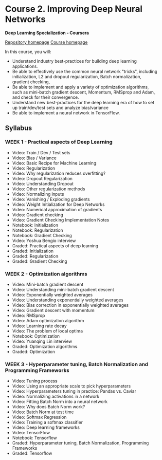# Course 2. Improving Deep Neural Networks 

**Deep Learning Specialization - Coursera**

[Repository homepage](https://github.com/ngshya/deep-learning-coursera/ "Deep learning GitHub repository.")
[Course homepage](https://www.coursera.org/learn/deep-neural-network "Improving Deep Neural Networks: Hyperparameter tuning, Regularization and Optimization")

In this course, you will: 
* Understand industry best-practices for building deep learning applications. 
* Be able to effectively use the common neural network "tricks", including initialization, L2 and dropout regularization, Batch normalization, gradient checking, 
* Be able to implement and apply a variety of optimization algorithms, such as mini-batch gradient descent, Momentum, RMSprop and Adam, and check for their convergence. 
* Understand new best-practices for the deep learning era of how to set up train/dev/test sets and analyze bias/variance
* Be able to implement a neural network in TensorFlow. 


## Syllabus

### WEEK 1 - Practical aspects of Deep Learning

* Video: Train / Dev / Test sets
* Video: Bias / Variance
* Video: Basic Recipe for Machine Learning
* Video: Regularization
* Video: Why regularization reduces overfitting?
* Video: Dropout Regularization
* Video: Understanding Dropout
* Video: Other regularization methods
* Video: Normalizing inputs
* Video: Vanishing / Exploding gradients
* Video: Weight Initialization for Deep Networks
* Video: Numerical approximation of gradients
* Video: Gradient checking
* Video: Gradient Checking Implementation Notes
* Notebook: Initialization
* Notebook: Regularization
* Notebook: Gradient Checking
* Video: Yoshua Bengio interview
* Graded: Practical aspects of deep learning
* Graded: Initialization
* Graded: Regularization
* Graded: Gradient Checking


### WEEK 2 - Optimization algorithms

* Video: Mini-batch gradient descent
* Video: Understanding mini-batch gradient descent
* Video: Exponentially weighted averages
* Video: Understanding exponentially weighted averages
* Video: Bias correction in exponentially weighted averages
* Video: Gradient descent with momentum
* Video: RMSprop
* Video: Adam optimization algorithm
* Video: Learning rate decay
* Video: The problem of local optima
* Notebook: Optimization
* Video: Yuanqing Lin interview
* Graded: Optimization algorithms
* Graded: Optimization


### WEEK 3 - Hyperparameter tuning, Batch Normalization and Programming Frameworks

* Video: Tuning process
* Video: Using an appropriate scale to pick hyperparameters
* Video: Hyperparameters tuning in practice: Pandas vs. Caviar
* Video: Normalizing activations in a network
* Video: Fitting Batch Norm into a neural network
* Video: Why does Batch Norm work?
* Video: Batch Norm at test time
* Video: Softmax Regression
* Video: Training a softmax classifier
* Video: Deep learning frameworks
* Video: TensorFlow
* Notebook: Tensorflow
* Graded: Hyperparameter tuning, Batch Normalization, Programming Frameworks
* Graded: Tensorflow
